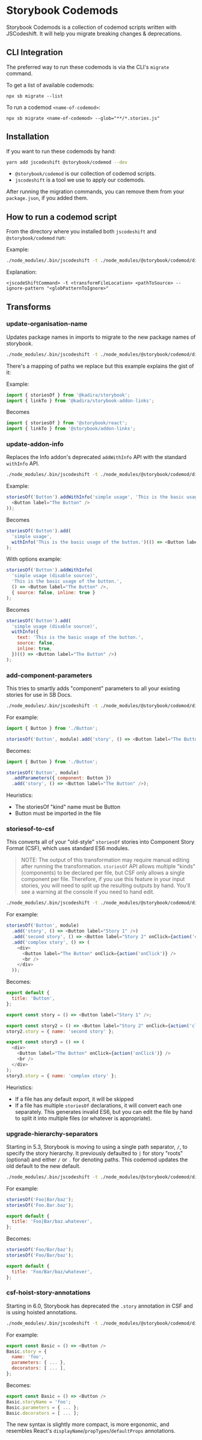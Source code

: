 # Storybook Codemods

Storybook Codemods is a collection of codemod scripts written with JSCodeshift.
It will help you migrate breaking changes & deprecations.

## CLI Integration

The preferred way to run these codemods is via the CLI's `migrate` command.

To get a list of available codemods:

```
npx sb migrate --list
```

To run a codemod `<name-of-codemod>`:

```
npx sb migrate <name-of-codemod> --glob="**/*.stories.js"
```

## Installation

If you want to run these codemods by hand:

```sh
yarn add jscodeshift @storybook/codemod --dev
```

- `@storybook/codemod` is our collection of codemod scripts.
- `jscodeshift` is a tool we use to apply our codemods.

After running the migration commands, you can remove them from your `package.json`, if you added them.

## How to run a codemod script

From the directory where you installed both `jscodeshift` and `@storybook/codemod` run:

Example:

```sh
./node_modules/.bin/jscodeshift -t ./node_modules/@storybook/codemod/dist/transforms/update-organisation-name.js . --ignore-pattern "node_modules|dist"
```

Explanation:

    <jscodeShiftCommand> -t <transformFileLocation> <pathToSource> --ignore-pattern "<globPatternToIgnore>"

## Transforms

### update-organisation-name

Updates package names in imports to migrate to the new package names of storybook.

```sh
./node_modules/.bin/jscodeshift -t ./node_modules/@storybook/codemod/dist/transforms/update-organisation-name.js . --ignore-pattern "node_modules|dist"
```

There's a mapping of paths we replace but this example explains the gist of it:

Example:

```js
import { storiesOf } from '@kadira/storybook';
import { linkTo } from '@kadira/storybook-addon-links';
```

Becomes

```js
import { storiesOf } from '@storybook/react';
import { linkTo } from '@storybook/addon-links';
```

### update-addon-info

Replaces the Info addon's deprecated `addWithInfo` API with the standard `withInfo` API.

```sh
./node_modules/.bin/jscodeshift -t ./node_modules/@storybook/codemod/dist/transforms/update-addon-info.js . --ignore-pattern "node_modules|dist"
```

Example:

```js
storiesOf('Button').addWithInfo('simple usage', 'This is the basic usage of the button.', () => (
  <Button label="The Button" />
));
```

Becomes

```js
storiesOf('Button').add(
  'simple usage',
  withInfo('This is the basic usage of the button.')(() => <Button label="The Button" />)
);
```

With options example:

```js
storiesOf('Button').addWithInfo(
  'simple usage (disable source)',
  'This is the basic usage of the button.',
  () => <Button label="The Button" />,
  { source: false, inline: true }
);
```

Becomes

```js
storiesOf('Button').add(
  'simple usage (disable source)',
  withInfo({
    text: 'This is the basic usage of the button.',
    source: false,
    inline: true,
  })(() => <Button label="The Button" />)
);
```

### add-component-parameters

This tries to smartly adds "component" parameters to all your existing stories
for use in SB Docs.

```sh
./node_modules/.bin/jscodeshift -t ./node_modules/@storybook/codemod/dist/transforms/add-component-parameters.js . --ignore-pattern "node_modules|dist"
```

For example:

```js
import { Button } from './Button';

storiesOf('Button', module).add('story', () => <Button label="The Button" />);
```

Becomes:

```js
import { Button } from './Button';

storiesOf('Button', module)
  .addParameters({ component: Button })
  .add('story', () => <Button label="The Button" />);
```

Heuristics:

- The storiesOf "kind" name must be Button
- Button must be imported in the file

### storiesof-to-csf

This converts all of your "old-style" `storiesOf` stories into Component Story Format (CSF), which uses standard ES6 modules.

> NOTE: The output of this transformation may require manual editing after running the transformation. `storiesOf` API allows multiple "kinds" (components) to be declared per file, but CSF only allows a single component per file. Therefore, if you use this feature in your input stories, you will need to split up the resulting outputs by hand. You'll see a warning at the console if you need to hand edit.

```sh
./node_modules/.bin/jscodeshift -t ./node_modules/@storybook/codemod/dist/transforms/storiesof-to-csf.js . --ignore-pattern "node_modules|dist"
```

For example:

```js
storiesOf('Button', module)
  .add('story', () => <Button label="Story 1" />)
  .add('second story', () => <Button label="Story 2" onClick={action('click')} />)
  .add('complex story', () => (
    <div>
      <Button label="The Button" onClick={action('onClick')} />
      <br />
    </div>
  ));
```

Becomes:

```js
export default {
  title: 'Button',
};

export const story = () => <Button label="Story 1" />;

export const story2 = () => <Button label="Story 2" onClick={action('click')} />;
story2.story = { name: 'second story' };

export const story3 = () => (
  <div>
    <Button label="The Button" onClick={action('onClick')} />
    <br />
  </div>
);
story3.story = { name: 'complex story' };
```

Heuristics:

- If a file has any default export, it will be skipped
- If a file has multiple `storiesOf` declarations, it will convert each one separately. This generates invalid ES6, but you can edit the file by hand to split it into multiple files (or whatever is appropriate).

### upgrade-hierarchy-separators

Starting in 5.3, Storybook is moving to using a single path separator, `/`, to specify the story hierarchy. It previously defaulted to `|` for story "roots" (optional) and either `/` or `.` for denoting paths. This codemod updates the old default to the new default.

```sh
./node_modules/.bin/jscodeshift -t ./node_modules/@storybook/codemod/dist/transforms/upgrade-hierarchy-separators.js . --ignore-pattern "node_modules|dist"
```

For example:

```js
storiesOf('Foo|Bar/baz');
storiesOf('Foo.Bar.baz');

export default {
  title: 'Foo|Bar/baz.whatever',
};
```

Becomes:

```js
storiesOf('Foo/Bar/baz');
storiesOf('Foo/Bar/baz');

export default {
  title: 'Foo/Bar/baz/whatever',
};
```

### csf-hoist-story-annotations

Starting in 6.0, Storybook has deprecated the `.story` annotation in CSF and is using hoisted annotations.

```sh
./node_modules/.bin/jscodeshift -t ./node_modules/@storybook/codemod/dist/transforms/csf-hoist-story-annotations.js . --ignore-pattern "node_modules|dist" --extensions=js
```

For example:

```js
export const Basic = () => <Button />
Basic.story = {
  name: 'foo',
  parameters: { ... },
  decorators: [ ... ],
};
```

Becomes:

```js
export const Basic = () => <Button />
Basic.storyName = 'foo';
Basic.parameters = { ... };
Basic.decorators = [ ... ];
```

The new syntax is slightly more compact, is more ergonomic, and resembles React's `displayName`/`propTypes`/`defaultProps` annotations.
